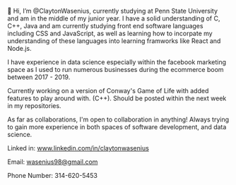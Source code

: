👋 Hi, I’m @ClaytonWasenius, currently studying at Penn State University and am in the middle of my junior year. I have a solid understanding of C, C++, Java and am currently studying front end software languages including CSS and JavaScript, as well as learning how to incorpate my understanding of these languages into learning framworks like React and Node.js. 

I have experience in data science especially within the facebook marketing space as I used to run numerous businesses during the ecommerce boom between 2017 - 2019. 

Currently working on a version of Conway's Game of Life with added features to play around with. (C++). Should be posted within the next week in my repositories. 

As far as collaborations, I'm open to collaboration in anything! Always trying to gain more experience in both spaces of software development, and data science. 

Linked in: 
www.linkedin.com/in/claytonwasenius

Email: 
wasenius98@gmail.com

Phone Number: 
314-620-5453

